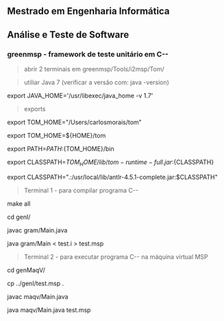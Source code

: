 ## Mestrado em Engenharia Informática
## Análise e Teste de Software
### greenmsp - framework de teste unitário em C--

>abrir 2 terminais em greenmsp/Tools/i2msp/Tom/

>utiliar Java 7 (verificar a versão com: java -version)

export JAVA_HOME='/usr/libexec/java_home -v 1.7'

>exports

export TOM_HOME="/Users/carlosmorais/tom"

export TOM_HOME=${HOME}/tom

export PATH=${PATH}:${TOM_HOME}/bin

export CLASSPATH=${TOM_HOME}/lib/tom-runtime-full.jar:${CLASSPATH}

export CLASSPATH=".:/usr/local/lib/antlr-4.5.1-complete.jar:$CLASSPATH"

>Terminal 1 - para compilar programa C--

make all

cd genI/

javac gram/Main.java

java gram/Main  < test.i > test.msp

>Terminal 2 - para executar programa C-- na máquina virtual MSP

cd genMaqV/

cp ../genI/test.msp .

javac maqv/Main.java

java maqv/Main.java test.msp
